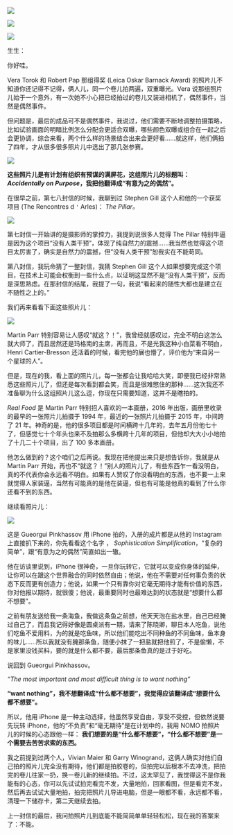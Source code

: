 [![](https://static001.geekbang.org/resource/image/c4/d3/c48db6f6e593c1413f9e760811055ed3.jpg?wh=750x360)](http://time.geekbang.org/column/article/473867)

[![](https://static001.geekbang.org/resource/image/89/0c/89b060e711aec8fede092d101f524f0c.jpg?wh=750x360)](http://time.geekbang.org/column/article/473914)

[![](https://static001.geekbang.org/resource/image/yy/6a/yy1f97578940e5236d600e6b8166cd6a.jpg?wh=750x360)](http://time.geekbang.org/column/article/498025)

生生：

你好哇。

Vera Torok 和 Robert Pap 那组得奖 (Leica Oskar Barnack Award) 的照片儿不知道你还记得不记得，俩人儿，同一个卷儿拍两遍，双重曝光。Vera 说那组照片儿始于一个意外，有一次她不小心把已经拍过的卷儿又装进相机了，偶然事件，当然是偶然事件。

但问题是，最后的成品可不是偶然事件，我说过，他们需要不断地调整拍摄策略，比如试验画面的明暗比例怎么分配会更适合双曝，哪些颜色双曝或组合在一起之后会更协调，综合来看，两个什么样的场景结合出来会更好看……就这样，他们俩拍了四年，才从很多很多照片儿中选出了那几张参赛。

![](https://static001.geekbang.org/resource/image/99/8b/991aaeb0cfdd65d695d554bf286b798b.jpg?wh=1915x2912)

**这些照片儿是有计划有组织有预谋的满屏花，这组照片儿的标题叫： _**Accidentally on Purpose**_，我把他翻译成“有意为之的偶然”。**

在很早之前，第七八封信的时候，我聊到过 Stephen Gill 这个人和他的一个获奖项目 (The Rencontres d `'` Arles)： _The Pillar。_

![](https://static001.geekbang.org/resource/image/59/ee/5995b73c00780c7cdb4344557e3abfee.jpg?wh=3500x7559)

第七封信一开始讲的是摄影师的掌控力，我提到说很多人觉得 The Pillar 特别牛逼是因为这个项目“没有人类干预”，体现了纯自然力的震撼……我当然也觉得这个项目太厉害了，确实是自然力的震撼，但“没有人类干预”恕我实在不能苟同。

第八封信，我玩命猜了一整封信，我猜 Stephen Gill 这个人如果想要完成这个项目，在技术上可能会权衡到一些什么点，以证明这显然不是“没有人类干预”，反而是深思熟虑。在那封信的结尾，我提了一句，我说“看起来的随性大都也是建立在不随性之上的。”

我们再来看看下面这些照片儿：

![](https://static001.geekbang.org/resource/image/28/c8/28e92530dfed60f8f46dd0fc154c4dc8.jpg?wh=4858x5503)

Martin Parr 特别容易让人感叹“就这？！”，我曾经就感叹过，完全不明白这怎么就大师了，而且居然还是玛格南的主席，再而且，不是光我这种小白菜看不明白，Henri Cartier-Bresson 还活着的时候，看完他的展也懵了，评价他为“来自另一个星球的人”。

但是，现在的我，看上面的照片儿，每一张都会让我哈哈大笑，即便我已经非常熟悉这些照片儿了，但还是每次看到都会笑，而且是很难憋住的那种……这次我还不准备聊为什么这组照片儿这么逗，你现在只需要知道，这并不是瞎拍的。

_Real Food_ 是 Martin Parr 特别招人喜欢的一本画册，2016 年出版，画册里收录的最早的一张照片儿拍摄于 1994 年，最近的一张照片儿拍摄于 2015 年，中间跨了 21 年。神奇的是，他的很多项目都是时间横跨十几年的，去年五月份他七十了，但感觉七十个年头也来不及拍那么多横跨十几年的项目，但他却大大小小地拍了十几二十个项目，出了 100 多本画册。

他怎么做到的？这个咱们之后再说。我现在把他提出来只是想告诉你，我就是从 Martin Parr 开始，再也不“就这？！”别人的照片儿了，有些东西乍一看没明白，真的不代表你会永远看不明白。如果有人赞叹了你没看明白的东西，也不要一上来就觉得人家装逼，当然有可能真的是他在装逼，但也有可能是他真的看到了什么你还看不到的东西。

继续看照片儿：

![](https://static001.geekbang.org/resource/image/bf/b5/bf268ff4aa0d530274d09f7e708965b5.jpg?wh=3383x3378)

这是 Gueorgui Pinkhassov 用 iPhone 拍的，入册的成片都是从他的 Instagram 上直接扒下来的，你先看看这个名字 ， _Sophistication Simplification_，“复杂的简单”，跟“有意为之的偶然”简直如出一辙。

他在访谈里说到，iPhone 很神奇，一旦你玩转它，它就可以变成你身体的延伸，让你可以在跟这个世界融合的同时依然自由；他说，他在不需要对任何事负责的状态下反而更有创造力；他说，如果一个只有靠你对它毫无期待才能有价值的东西，你对他报以期待，就很傻；他说，最重要同时也最难达到的状态就是“想要什么都不想要”。

之前有朋友送给我一条海鱼，我做这条鱼之前想，他天天泡在盐水里，自己已经腌过自己了，而且我记得好像是圆桌派有一期，请来了陈晓卿，聊日本人吃鱼，说他们吃鱼不爱用料，为的就是吃鱼味，所以他们能吃出不同种鱼的不同鱼味，鱼本身的味儿……所以我就没有腌那条鱼，随便小抹了一把盐就把他煎了，不是偷懒，不是家里没钱买料，要的就是什么都不要，最后那条鱼真的是过于好吃。

说回到 Gueorgui Pinkhassov。

_“The most important and most difficult thing is to want nothing”_

**“want nothing”，我不想翻译成“什么都不想要”，我觉得应该翻译成“想要什么都不想要”。**

所以，他用 iPhone 是一种主动选择，他虽然享受自由，享受不受控，但依然说要先玩转 iPhone，他的“不负责”和“毫无期待”是在计划中的，我用 NOMO 拍照片儿的时候的心态跟他一样： **我们想要的是“什么都不想要”，“什么都不想要”是一个需要去苦苦求索的东西。**

我之前提到过两个人，Vivian Maier 和 Garry Winogrand，这俩人确实对他们自己拍的照片儿完全没有期待，他们都是拍胶卷的，但拍完以后根本不去冲洗，把拍完的卷儿往家一扔，换一卷儿新的继续拍。不过，这太罕见了，我觉得这不是你我能有的心态，你可以先试试拍完看完不发，大量地拍，回家看图，但是看完不发，然后再去试试大量地拍，拍完把照片儿导进电脑，但是一眼都不看，永远都不看，清理一下储存卡，第二天继续去拍。

上一封信的最后，我问拍照片儿到底能不能简简单单轻轻松松，现在我的答案来了：不能。